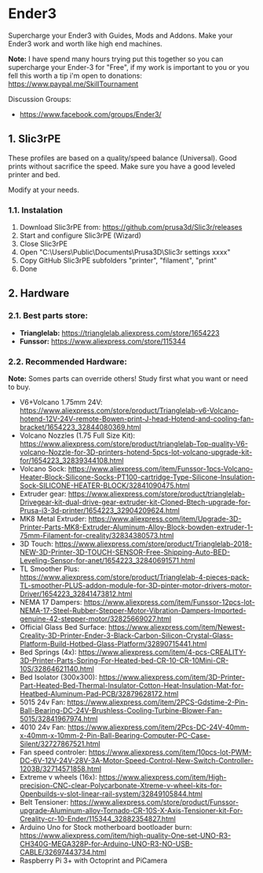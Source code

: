 # Ender3
Supercharge your Ender3 with Guides, Mods and Addons.
Make your Ender3 work and worth like high end machines.

**Note:** I have spend many hours trying put this together so you can supercharge your Ender-3 for "Free", if my work is important to you or you fell this worth a tip i'm open to donations: https://www.paypal.me/SkillTournament

Discussion Groups:
* https://www.facebook.com/groups/Ender3/


## 1. Slic3rPE

These profiles are based on a quality/speed balance (Universal).
Good prints without sacrifice the speed.
Make sure you have a good leveled printer and bed.

Modify at your needs.

### 1.1. Instalation
1. Download Slic3rPE from: https://github.com/prusa3d/Slic3r/releases
2. Start and configure Slic3rPE (Wizard)
3. Close Slic3rPE
4. Open "C:\Users\Public\Documents\Prusa3D\Slic3r settings xxxx"
5. Copy GitHub Slic3rPE subfolders "printer", "filament", "print"
6. Done

## 2. Hardware

### 2.1. Best parts store:

* **Trianglelab:** https://trianglelab.aliexpress.com/store/1654223
* **Funssor:** https://www.aliexpress.com/store/115344

### 2.2. Recommended Hardware:

**Note:** Somes parts can override others! Study first what you want or need to buy.

* V6+Volcano 1.75mm 24V: https://www.aliexpress.com/store/product/Trianglelab-v6-Volcano-hotend-12V-24V-remote-Bowen-print-J-head-Hotend-and-cooling-fan-bracket/1654223_32844080369.html
* Volcano Nozzles (1.75 Full Size Kit): https://www.aliexpress.com/store/product/trianglelab-Top-quality-V6-volcano-Nozzle-for-3D-printers-hotend-5pcs-lot-volcano-upgrade-kit-for/1654223_32839344108.html
* Volcano Sock: https://www.aliexpress.com/item/Funssor-1pcs-Volcano-Heater-Block-Silicone-Socks-PT100-cartridge-Type-Silicone-Insulation-Sock-SILICONE-HEATER-BLOCK/32841090475.html
* Extruder gear: https://www.aliexpress.com/store/product/trianglelab-Drivegear-kit-dual-drive-gear-extruder-kit-Cloned-Btech-upgrade-for-Prusa-i3-3d-printer/1654223_32904209624.html
* MK8 Metal Extruder: https://www.aliexpress.com/item/Upgrade-3D-Printer-Parts-MK8-Extruder-Aluminum-Alloy-Block-bowden-extruder-1-75mm-Filament-for-creality/32834380573.html
* 3D Touch: https://www.aliexpress.com/store/product/Trianglelab-2018-NEW-3D-Printer-3D-TOUCH-SENSOR-Free-Shipping-Auto-BED-Leveling-Sensor-for-anet/1654223_32840691571.html
* TL Smoother Plus: https://www.aliexpress.com/store/product/Trianglelab-4-pieces-pack-TL-smoother-PLUS-addon-module-for-3D-pinter-motor-drivers-motor-Driver/1654223_32841473812.html
* NEMA 17 Dampers: https://www.aliexpress.com/item/Funssor-12pcs-lot-NEMA-17-Steel-Rubber-Stepper-Motor-Vibration-Dampers-Imported-genuine-42-stepper-motor/32825669027.html
* Official Glass Bed Surface: https://www.aliexpress.com/item/Newest-Creality-3D-Printer-Ender-3-Black-Carbon-Silicon-Crystal-Glass-Platform-Build-Hotbed-Glass-Platform/32890715441.html
* Bed Springs (4x): https://www.aliexpress.com/item/4-pcs-CREALITY-3D-Printer-Parts-Spring-For-Heated-bed-CR-10-CR-10Mini-CR-10S/32864621140.html
* Bed Isolator (300x300): https://www.aliexpress.com/item/3D-Printer-Part-Heated-Bed-Thermal-Insulator-Cotton-Heat-Insulation-Mat-for-Heatbed-Aluminum-Pad-PCB/32879628172.html
* 5015 24v Fan: https://www.aliexpress.com/item/2PCS-Gdstime-2-Pin-Ball-Bearing-DC-24V-Brushless-Cooling-Turbine-Blower-Fan-5015/32841967974.html
* 4010 24v Fan: https://www.aliexpress.com/item/2Pcs-DC-24V-40mm-x-40mm-x-10mm-2-Pin-Ball-Bearing-Computer-PC-Case-Silent/32727867521.html
* Fan speed controler: https://www.aliexpress.com/item/10pcs-lot-PWM-DC-6V-12V-24V-28V-3A-Motor-Speed-Control-New-Switch-Controller-1203B/32714571858.html
* Extreme v wheels (16x): https://www.aliexpress.com/item/High-precision-CNC-clear-Polycarbonate-Xtreme-v-wheel-kits-for-Openbuilds-v-slot-linear-rail-system/32849105844.html
* Belt Tensioner: https://www.aliexpress.com/store/product/Funssor-upgrade-Aluminum-alloy-Tornado-CR-10S-X-Axis-Tensioner-kit-For-Creality-cr-10-Ender/115344_32882354827.html
* Arduino Uno for Stock motherboard bootloader burn: https://www.aliexpress.com/item/high-quality-One-set-UNO-R3-CH340G-MEGA328P-for-Arduino-UNO-R3-NO-USB-CABLE/32697443734.html
* Raspberry Pi 3+ with Octoprint and PiCamera